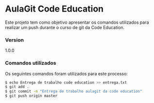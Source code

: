 # AulaGit Code Education

Este projeto tem como objetivo apresentar os comandos utilizados para realizar um push durante o curso de git da Code Education. 

### Version
1.0.0

### Comandos utilizados

Os seguintes comandos foram utilizados para este processo:

```sh
$ echo Entrega de trabalho code education >> entrega.txt
$ git add .
$ git commit -m "Entrega de trabalho aulagit da code education"
$ git push origin master 
```
